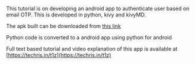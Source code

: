 This tutorial is on developing an android app to authenticate user based on email OTP. This is developed in python, kivy and kivyMD. 

The apk built can be downloaded from [this link](https://drive.google.com/file/d/1aV5TKqc7h2-orV-MtezWqARyRJ_13D4V/view?usp=sharing)

Python code is converted to a android app using python for android 

Full text based tutorial and video explanation of this app is available at [https://techris.in/t1z](https://techris.in/t1z)
